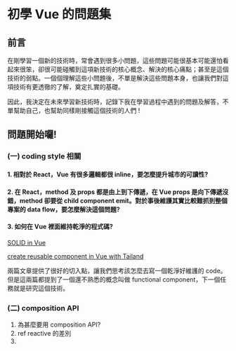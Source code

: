 

# 初學 Vue 的問題集

## 前言
在剛學習一個新的技術時，常會遇到很多小問題，這些問題可能很基本可能還怕看起來很笨，卻很可能碰觸到這項新技術的核心概念、解決的核心痛點；甚至是這個技術的弱點。一個個理解這些小問題後，不單是解決這些問題本身，也讓我們對這項技術有更透徹的了解，奠定扎實的基礎。

因此，我決定在未來學習新技術時，記錄下我在學習過程中遇到的問題及解答，不單幫助自己，也幫助同樣剛接觸這個技術的人們 !

## 問題開始囉!

### (一) coding style 相關
#### 1. 相對於 React，Vue 有很多邏輯都很 inline，要怎麼提升城市的可讀性?
#### 2. 在 React，method 及 props 都是由上到下傳遞，在 Vue props 是向下傳遞沒錯，method 卻要從 child component emit。對於事後維護其實比較難抓到整個專案的 data flow，要怎麼解決這個問題?
#### 3. 如何在 Vue 裡面維持乾淨的程式碼?
[SOLID in Vue]("https://itnext.io/https-medium-com-manuustenko-how-to-avoid-solid-principles-violations-in-vue-js-application-1121a0df6197")

[create reusable component in Vue with Tailand]("https://markus.oberlehner.net/blog/reusable-functional-vue-components-with-tailwind-css/)

兩篇文章提供了很好的切入點，讓我們思考該怎麼去寫一個乾淨好維護的 code。但是這兩篇都提到了一個還不熟悉的概念叫做 functional component，下一個任務就是研究這個技術。

### (二) composition API
1. 為甚麼要用 composition API?
2. ref reactive 的差別
3. 